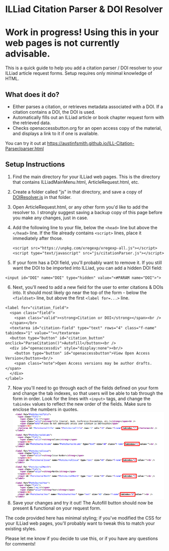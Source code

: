 # ILLiad Citation Parser & DOI Resolver

# Work in progress! Using this in your web pages is not currently advisable.

This is a quick guide to help you add a citation parser / DOI resolver to your ILLiad article request forms. Setup requires only minimal knowledge of HTML.

## What does it do?

- Either parses a citation, or retrieves metadata associated with a DOI. If a citation contains a DOI, the DOI is used.
- Automatically fills out an ILLiad article or book chapter request form with the retrieved data.
- Checks openaccessbutton.org for an open access copy of the material, and displays a link to it if one is available.

You can try it out at <https://austinfsmith.github.io/ILL-Citation-Parser/parser.html>

## Setup Instructions

1. Find the main directory for your ILLiad web pages. This is the directory that contains ILLiadMainMenu.html, ArticleRequest.html, etc.
2. Create a folder called "js" in that directory, and save a copy of [DOIResolver.js](https://github.com/austinfsmith/ILL-DOI-Resolver/blob/master/DOIResolver.js) in that folder.
3. Open ArticleRequest.html, or any other form you'd like to add the resolver to. I strongly suggest saving a backup copy of this page before you make any changes, just in case.
4. Add the following line to your file, below the `<head>` line but above the `</head>` line. If the file already contains `<script>` lines, place it immediately after those.

    ```
	<script src="https://unpkg.com/xregexp/xregexp-all.js"></script>
	<script type="text/javascript" src="js/citationParser.js"></script>
    ```
5. If your form has a DOI field, you'll probably want to remove it. If you still want the DOI to be imported into ILLiad, you can add a hidden DOI field:

```
<input id="DOI" name="DOI" type="hidden" value="<#PARAM name="DOI">">
```
6. Next, you'll need to add a new field for the user to enter citations & DOIs into. It should most likely go near the top of the form - below the `<fieldset>` line, but above the first `<label for=...>` line.

```
<label for="citation_field">
  <span class="field">
    <span class="valid"><strong>Citation or DOI</strong></span><br />
  </span></br>
  <textarea id="citation-field" type="text" rows="4" class="f-name" tabindex="1" value=""></textarea>
  <button type="button" id="citation_button" onclick="ParseCitation()">Autofill</button><br />
  <div id="openaccessdiv" style="display:none"><br/>
    <button type="button" id="openaccessbutton">View Open Access Version</button><br/>
    <span class="note">Open Access versions may be author drafts.</span>
  </div>
</label>
```
7. Now you'll need to go through each of the fields defined on your form and change the tab indexes, so that users will be able to tab through the form in order. Look for the lines with `<input>` tags, and change the `tabindex` values to reflect the new order of the fields. Make sure to enclose the numbers in quotes.
![tabindex screenshot](tabindexscreenshot.png)
8. Save your changes and try it out! The Autofill button should now be present & functional on your request form.

The code provided here has minimal styling; if you've modified the CSS for your ILLiad web pages, you'll probably want to tweak this to match your existing styles.


Please let me know if you decide to use this, or if you have any questions for comments!

